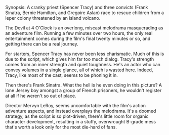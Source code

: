 Synopsis: A cranky priest (Spencer Tracy) and three convicts (Frank Sinatra, Bernie Hamilton, and Gregoire Aslan) race to rescue children from a leper colony threatened by an island volcano.

The Devil at 4 O'Clock is an overlong, miscast melodrama masquerading as an adventure film. Running a few minutes over two hours, the only real entertainment comes during the film's final twenty minutes or so, and getting there can be a real journey.

For starters, Spencer Tracy has never been less charismatic. Much of this is due to the script, which gives him far too much dialog. Tracy's strength comes from an inner strength and quiet toughness. He's an actor who can convey volumes in a single glance, all of which is wasted here. Indeed, Tracy, like most of the cast, seems to be phoning it in.

Then there's Frank Sinatra. What the hell is he even doing in this picture? A lone Jersey boy amongst a group of French prisoners, he wouldn't register at all if he weren't so out of place. 

Director Mervyn LeRoy, seems uncomfortable with the film's action adventure aspects, and instead overplays the melodrama. It's a doomed strategy, as the script is so plot-driven, there's little room for organic character development, resulting in a stuffy, overwrought B-grade mess that's worth a look only for the most die-hard of fans. 
